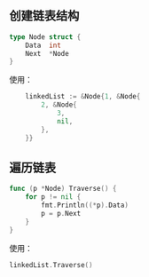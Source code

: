 <a name="bUGOX"></a>
## 创建链表结构
```go
type Node struct {
	Data  int
	Next  *Node
}
```
使用：
```go
	linkedList := &Node{1, &Node{
		2, &Node{
			3,
			nil,
		},
	}}
```

<a name="qogIK"></a>
## 遍历链表
```go
func (p *Node) Traverse() {
	for p != nil {
		fmt.Println((*p).Data)
		p = p.Next
	}
}
```
使用：
```go
linkedList.Traverse()
```

